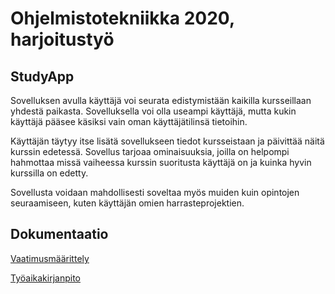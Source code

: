 # Ohjelmistotekniikka 2020, harjoitustyö

## StudyApp
Sovelluksen avulla käyttäjä voi seurata edistymistään kaikilla kursseillaan yhdestä paikasta.
Sovelluksella voi olla useampi käyttäjä, mutta kukin käyttäjä pääsee käsiksi vain oman käyttäjätilinsä tietoihin.

Käyttäjän täytyy itse lisätä sovellukseen tiedot kursseistaan ja päivittää näitä kurssin edetessä.
Sovellus tarjoaa ominaisuuksia, joilla on helpompi hahmottaa missä vaiheessa kurssin suoritusta käyttäjä on ja kuinka hyvin 
kurssilla on edetty.

Sovellusta voidaan mahdollisesti soveltaa myös muiden kuin opintojen seuraamiseen, kuten käyttäjän omien harrasteprojektien.

## Dokumentaatio

[Vaatimusmäärittely](https://github.com/pweura/ot-harjoitustyo/blob/master/dokumentaatio/vaatimusmaarittely.md)

[Työaikakirjanpito](https://github.com/pweura/ot-harjoitustyo/blob/master/dokumentaatio/tuntikirjanpito.md)
